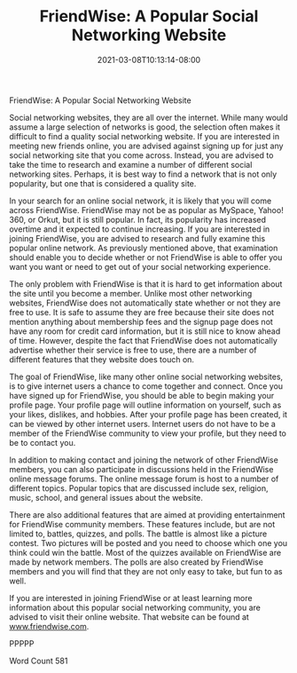 ﻿---
title: "FriendWise:  A Popular Social Networking Website"
date: 2021-03-08T10:13:14-08:00
description: "Social Networking Tips for Web Success"
featured_image: "/images/Social Networking.jpg"
tags: ["Social Networking"]
---

FriendWise:  A Popular Social Networking Website

Social networking websites, they are all over the internet.  While many would assume a large selection of networks is good, the selection often makes it difficult to find a quality social networking website.  If you are interested in meeting new friends online, you are advised against signing up for just any social networking site that you come across. Instead, you are advised to take the time to research and examine a number of different social networking sites.  Perhaps, it is best way to find a network that is not only popularity, but one that is considered a quality site.

In your search for an online social network, it is likely that you will come across FriendWise.  FriendWise may not be as popular as MySpace, Yahoo! 360, or Orkut, but it is still popular.  In fact, its popularity has increased overtime and it expected to continue increasing.  If you are interested in joining FriendWise, you are advised to research and fully examine this popular online network. As previously mentioned above, that examination should enable you to decide whether or not FriendWise is able to offer you want you want or need to get out of your social networking experience.  

The only problem with FriendWise is that it is hard to get information about the site until you become a member.  Unlike most other networking websites, FriendWise does not automatically state whether or not they are free to use.  It is safe to assume they are free because their site does not mention anything about membership fees and the signup page does not have any room for credit card information, but it is still nice to know ahead of time.  However, despite the fact that FriendWise does not automatically advertise whether their service is free to use, there are a number of different features that they website does touch on.

The goal of FriendWise, like many other online social networking websites, is to give internet users a chance to come together and connect. Once you have signed up for FriendWise, you should be able to begin making your profile page. Your profile page will outline information on yourself, such as your likes, dislikes, and hobbies.  After your profile page has been created, it can be viewed by other internet users.  Internet users do not have to be a member of the FriendWise community to view your profile, but they need to be to contact you.

In addition to making contact and joining the network of other FriendWise members, you can also participate in discussions held in the FriendWise online message forums. The online message forum is host to a number of different topics.  Popular topics that are discussed include sex, religion, music, school, and general issues about the website.  

There are also additional features that are aimed at providing entertainment for FriendWise community members. These features include, but are not limited to, battles, quizzes, and polls. The battle is almost like a picture contest.  Two pictures will be posted and you need to choose which one you think could win the battle.  Most of the quizzes available on FriendWise are made by network members.  The polls are also created by FriendWise members and you will find that they are not only easy to take, but fun to as well. 

If you are interested in joining FriendWise or at least learning more information about this popular social networking community, you are advised to visit their online website. That website can be found at www.friendwise.com.

PPPPP

Word Count 581


